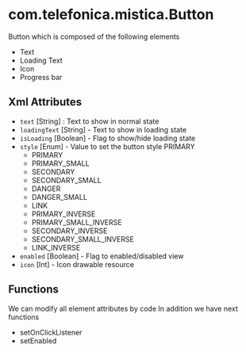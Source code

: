 # com.telefonica.mistica.Button
Button which is composed of the following elements
- Text
- Loading Text
- Icon
- Progress bar

## Xml Attributes
- `text` [String] : Text to show in normal state
- `loadingText` [String] - Text to show in loading state
- `isLoading` [Boolean] - Flag to show/hide loading state
- `style` [Enum] - Value to set the button style PRIMARY
    - PRIMARY
    - PRIMARY_SMALL
    - SECONDARY
    - SECONDARY_SMALL
    - DANGER
    - DANGER_SMALL
    - LINK
    - PRIMARY_INVERSE
    - PRIMARY_SMALL_INVERSE
    - SECONDARY_INVERSE
    - SECONDARY_SMALL_INVERSE
    - LINK_INVERSE
- `enabled` [Boolean] - Flag to enabled/disabled view
- `icon` [Int] - Icon drawable resource

## Functions
We can modify all element attributes by code
In addition we have next functions
- setOnClickListener
- setEnabled
